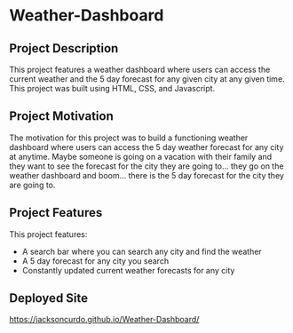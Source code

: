 # Weather-Dashboard

## Project Description 
This project features a weather dashboard where users can access the current weather and the 5 day forecast for any given city at any given time. This project was built using HTML, CSS, and Javascript. 



## Project Motivation
The motivation for this project was to build a functioning weather dashboard where users can access the 5 day weather forecast for any city at anytime. Maybe someone is going on a vacation with their family and they want to see the forecast for the city they are going to... they go on the weather dashboard and boom... there is the 5 day forecast for the city they are going to. 


## Project Features 
 This project features: 

 - A search bar where you can search any city and find the weather
 - A 5 day forecast for any city you search 
 - Constantly updated current weather forecasts for any city 

 ## Deployed Site 
  https://jacksoncurdo.github.io/Weather-Dashboard/
